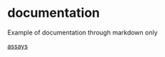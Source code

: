 # documentation
Example of documentation through markdown only


[assays](assays/ExperimentqPCR/ExperimentqPCR_documentation.md)
